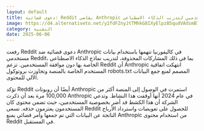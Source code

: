 ```yaml
---
layout: default
title: دعوى قضائية: Reddit يقاضي Anthropic بتهمة استغلال بيانات المستخدمين لتدريب الذكاء الاصطناعي
image: https://d4.alternativeto.net/y2fdFZnyJtTMhkG8IXyElpzB5qudVAdsmB7QRkx377A/rs:fill:1520:760:0/g:ce:0:0/YWJzOi8vZGlzdC9jb250ZW50LzE3NDkxNjUyMjA1MDcucG5n.png
category: التقنية
date: 2025-06-06
---
```


رفعت Reddit دعوى قضائية ضد Anthropic في كاليفورنيا تتهمها باستخدام بيانات مستخدمي Reddit، بما في ذلك المشاركات المحذوفة، لتدريب نماذج الذكاء الاصطناعي الخاصة بها دون موافقة المستخدمين. تزعم Reddit أن Anthropic انتهكت اتفاقية المستخدم الخاصة بالمنصة وتجاوزت بروتوكول robots.txt المصمم لمنع جمع البيانات الآلي للمحتوى.

تؤكد Reddit أيضًا أن روبوتات Anthropic استمرت في الوصول إلى المنصة أكثر من 100,000 مرة بعد أن ذكرت Anthropic في عام 2024 أنها أوقفت هذا النشاط. وتدعي الشركة أن هذا الكشط قد أضر بخصوصية المستخدمين، حيث تضمن محتوى كان المستخدمون يعتزمون حذفه. تسعى Reddit للحصول على تعويضات واسترداد الأرباح الناتجة عن البيانات التي تم جمعها وأمر قضائي يمنع Anthropic من استخدام محتوى Reddit في المستقبل.
